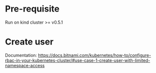 # Pre-requisite

Run on kind cluster >= v0.5.1

# Create user

Documentation:
https://docs.bitnami.com/kubernetes/how-to/configure-rbac-in-your-kubernetes-cluster/#use-case-1-create-user-with-limited-namespace-access
